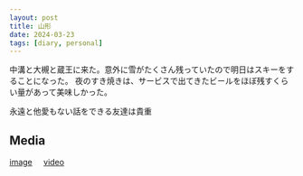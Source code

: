 ```yaml
---
layout: post
title: 山形
date: 2024-03-23
tags: [diary, personal]
---
```


中溝と大槻と蔵王に来た。意外に雪がたくさん残っていたので明日はスキーをすることになった。
夜のすき焼きは、サービスで出てきたビールをほぼ残すくらい量があって美味しかった。

永遠と他愛もない話をできる友達は貴重

## Media

<div style="display: flex; flex-wrap: wrap; gap: 10px;"><a href="https://photos.google.com/lr/album/ADVFWbeu50_RulrcDCXNkLO7stKdAmGPiTSKxC2SEjvKGApt6yaiPn8XlJzaDA_ITvCp1dr_Hyyw/photo/ADVFWbcMjwD_4jhNeYpPLAPX9uMyxy22rYrzz4kn2vjEv1evqZXkH9NAgFkGPRzm_Ni8MybtvDy84e9o1-Zt0AVzl8fuh9JxRw">image</a><br> <a href="https://photos.google.com/lr/album/ADVFWbeu50_RulrcDCXNkLO7stKdAmGPiTSKxC2SEjvKGApt6yaiPn8XlJzaDA_ITvCp1dr_Hyyw/photo/ADVFWbdbBFzRNVdY5Map0U0lEEGG7yKVsixNdOej7Py3buFYhRF2qV8PCtTPtcBMSc4rKBTArYWA7j0LHIpRiQ-1DX8Wz0QsIQ">video</a><br></div>
